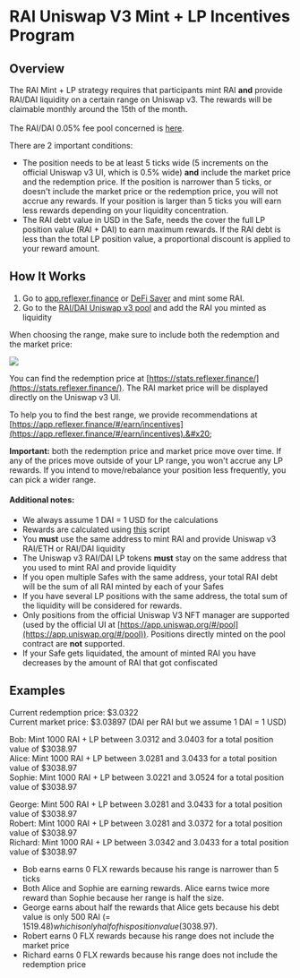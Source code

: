 # RAI Uniswap V3 Mint + LP Incentives Program

## Overview

The RAI Mint + LP strategy requires that participants mint RAI **and** provide RAI/DAI liquidity on a certain range on Uniswap v3. The rewards will be claimable monthly around the 15th of the month.\
\
The RAI/DAI 0.05% fee pool concerned is [here](https://info.uniswap.org/#/pools/0xcb0c5d9d92f4f2f80cce7aa271a1e148c226e19d).

There are 2 important conditions:

* The position needs to be at least 5 ticks wide (5 increments on the official Uniswap v3 UI, which is 0.5% wide) **and** include the market price and the redemption price. If the position is narrower than 5 ticks, or doesn't include the market price or the redemption price, you will not accrue any rewards. If your position is larger than 5 ticks you will earn less rewards depending on your liquidity concentration.&#x20;
* The RAI debt value in USD in the Safe, needs the cover the full LP position value (RAI + DAI) to earn maximum rewards. If the RAI debt is less than the total LP position value, a proportional discount is applied to your reward amount.&#x20;

## How It Works

1. Go to [app.reflexer.finance](https://app.reflexer.finance/) or [DeFi Saver](https://app.defisaver.com/reflexer/manage) and mint some RAI.
2. Go to the [RAI/DAI Uniswap v3 pool](https://info.uniswap.org/#/pools/0xcb0c5d9d92f4f2f80cce7aa271a1e148c226e19d) and add the RAI you minted as liquidity

When choosing the range, make sure to include both the redemption and the market price:

![](../.gitbook/assets/Selection\_1126.png)

You can find the redemption price at [https://stats.reflexer.finance/](https://stats.reflexer.finance/). The RAI market price will be displayed directly on the Uniswap v3 UI.

To help you to find the best range, we provide recommendations at [https://app.reflexer.finance/#/earn/incentives](https://app.reflexer.finance/#/earn/incentives).&#x20;

**Important:** both the redemption price and market price move over time. If any of the prices move outside of your LP range, you won't accrue any LP rewards. If you intend to move/rebalance your position less frequently, you can pick a wider range.&#x20;

#### Additional notes:

* We always assume 1 DAI = 1 USD for the calculations
* Rewards are calculated using [this](https://github.com/reflexer-labs/uni-v3-incentive-reward-script) script
* You **must** use the same address to mint RAI and provide Uniswap v3 RAI/ETH or RAI/DAI liquidity
* The Uniswap v3 RAI/DAI LP tokens **must** stay on the same address that you used to mint RAI and provide liquidity
* If you open multiple Safes with the same address, your total RAI debt will be the sum of all RAI minted by each of your Safes
* If you have several LP positions with the same address, the total sum of the liquidity will be considered for rewards.
* Only positions from the official Uniswap V3 NFT manager are supported (used by the official UI at [https://app.uniswap.org/#/pool](https://app.uniswap.org/#/pool)). Positions directly minted on the pool contract are **not** supported.
* If your Safe gets liquidated, the amount of minted RAI you have decreases by the amount of RAI that got confiscated

## Examples

Current redemption price: $3.0322\
Current market price: $3.03897 (DAI per RAI but we assume 1 DAI = 1 USD)

Bob: Mint 1000 RAI + LP between 3.0312 and 3.0403 for a total position value of $3038.97\
Alice: Mint 1000 RAI + LP between 3.0281 and 3.0433 for a total position value of $3038.97 \
Sophie: Mint 1000 RAI + LP between 3.0221 and 3.0524 for a total position value of $3038.97&#x20;

George: Mint 500 RAI + LP between 3.0281 and 3.0433 for a total position value of $3038.97\
Robert: Mint 1000 RAI + LP between 3.0281 and 3.0372 for a total position value of $3038.97\
Richard: Mint 1000 RAI + LP between 3.0342 and 3.0433 for a total position value of $3038.97

* Bob earns earns 0 FLX rewards because his range is narrower than 5 ticks
* Both Alice and Sophie are earning rewards. Alice earns twice more reward than Sophie because her range is half the size.&#x20;
* George earns about half the rewards that Alice gets because his debt value is only 500 RAI (= $1519.48) which is only half of his position value ($3038.97).
* Robert earns 0 FLX rewards because his range does not include the market price&#x20;
* Richard earns 0 FLX rewards because his range does not include the redemption price
